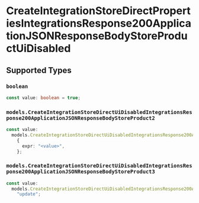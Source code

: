 # CreateIntegrationStoreDirectPropertiesIntegrationsResponse200ApplicationJSONResponseBodyStoreProductUiDisabled


## Supported Types

### `boolean`

```typescript
const value: boolean = true;
```

### `models.CreateIntegrationStoreDirectUiDisabledIntegrationsResponse200ApplicationJSONResponseBodyStoreProduct2`

```typescript
const value:
  models.CreateIntegrationStoreDirectUiDisabledIntegrationsResponse200ApplicationJSONResponseBodyStoreProduct2 =
    {
      expr: "<value>",
    };
```

### `models.CreateIntegrationStoreDirectUiDisabledIntegrationsResponse200ApplicationJSONResponseBodyStoreProduct3`

```typescript
const value:
  models.CreateIntegrationStoreDirectUiDisabledIntegrationsResponse200ApplicationJSONResponseBodyStoreProduct3 =
    "update";
```

